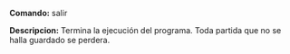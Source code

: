 **Comando:** salir

**Descripcion:** Termina la ejecución del programa. Toda partida que no se halla guardado se perdera.
